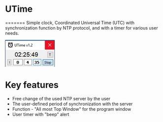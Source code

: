 # UTime
=======
Simple clock, Coordinated Universal Time (UTC) with synchronization function by NTP protocol, and with a timer for various user needs.

![screenshot](img/screenshot.png)

# Key features

* Free change of the used NTP server by the user
* The user-defined period of synchronization with the server
* Function - "All most Top Window" for the program window
* User timer with "beep" alert
